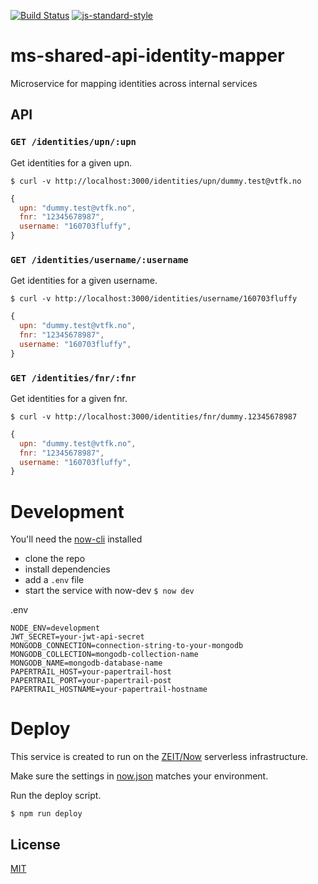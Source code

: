 [![Build Status](https://travis-ci.com/vtfk/ms-shared-api-identity-mapper.svg?branch=master)](https://travis-ci.com/vtfk/ms-shared-api-identity-mapper)
[![js-standard-style](https://img.shields.io/badge/code%20style-standard-brightgreen.svg?style=flat)](https://github.com/feross/standard)

# ms-shared-api-identity-mapper

Microservice for mapping identities across internal services

## API

### `GET /identities/upn/:upn`

Get identities for a given upn.

```
$ curl -v http://localhost:3000/identities/upn/dummy.test@vtfk.no
```

```JavaScript
{
  upn: "dummy.test@vtfk.no",
  fnr: "12345678987",
  username: "160703fluffy",
}
```

### `GET /identities/username/:username`

Get identities for a given username.

```
$ curl -v http://localhost:3000/identities/username/160703fluffy
```

```JavaScript
{
  upn: "dummy.test@vtfk.no",
  fnr: "12345678987",
  username: "160703fluffy",
}
```


### `GET /identities/fnr/:fnr`

Get identities for a given fnr.

```
$ curl -v http://localhost:3000/identities/fnr/dummy.12345678987
```

```JavaScript
{
  upn: "dummy.test@vtfk.no",
  fnr: "12345678987",
  username: "160703fluffy",
}
```

# Development

You'll need the [now-cli](https://zeit.co/now) installed

- clone the repo
- install dependencies
- add a `.env` file
- start the service with now-dev ```$ now dev```

.env

```
NODE_ENV=development
JWT_SECRET=your-jwt-api-secret
MONGODB_CONNECTION=connection-string-to-your-mongodb
MONGODB_COLLECTION=mongodb-collection-name
MONGODB_NAME=mongodb-database-name
PAPERTRAIL_HOST=your-papertrail-host
PAPERTRAIL_PORT=your-papertrail-post
PAPERTRAIL_HOSTNAME=your-papertrail-hostname
```

# Deploy

This service is created to run on the [ZEIT/Now](https://zeit.co/now) serverless infrastructure.

Make sure the settings in [now.json](now.json) matches your environment.

Run the deploy script.

```
$ npm run deploy
```

## License

[MIT](LICENSE)